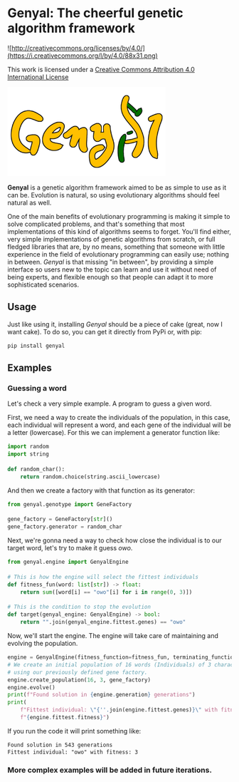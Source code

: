 # Genyal: The cheerful genetic algorithm framework

![http://creativecommons.org/licenses/by/4.0/](https://i.creativecommons.org/l/by/4.0/88x31.png)

This work is licensed under a 
[Creative Commons Attribution 4.0 International License](http://creativecommons.org/licenses/by/4.0/)

<img src="resources/genyal-logo.png" alt="logo" height="200"/>

__Genyal__ is a genetic algorithm framework aimed to be as simple to use as it can be.
Evolution is natural, so using evolutionary algorithms should feel natural as well.

One of the main benefits of evolutionary programming is making it simple to solve complicated 
problems, and that's something that most implementations of this kind of algorithms seems to forget.
You'll find either, very simple implementations of genetic algorithms from scratch, or full fledged
libraries that are, by no means, something that someone with little experience in the field of
evolutionary programming can easily use; nothing in between.
_Genyal_ is that missing "in between", by providing a simple interface so users new to the topic
can learn and use it without need of being experts, and flexible enough so that people can adapt it
to more sophisticated scenarios.

## Usage

Just like using it, installing _Genyal_ should be a piece of cake (great, now I want cake).
To do so, you can get it directly from PyPi or, with pip:

```bash
pip install genyal
```

## Examples

### Guessing a word

Let's check a very simple example.
A program to guess a given word.

First, we need a way to create the individuals of the population, in this case, each individual will
represent a word, and each gene of the individual will be a letter (lowercase).
For this we can implement a generator function like:

```python
import random
import string

def random_char():
    return random.choice(string.ascii_lowercase)
```

And then we create a factory with that function as its generator:

```python
from genyal.genotype import GeneFactory

gene_factory = GeneFactory[str]()
gene_factory.generator = random_char
```

Next, we're gonna need a way to check how close the individual is to our target word, let's try to 
make it guess _owo_.

```python
from genyal.engine import GenyalEngine

# This is how the engine will select the fittest individuals
def fitness_fun(word: list[str]) -> float:
    return sum([word[i] == "owo"[i] for i in range(0, 3)])

# This is the condition to stop the evolution
def target(genyal_engine: GenyalEngine) -> bool:
    return "".join(genyal_engine.fittest.genes) == "owo"
```

Now, we'll start the engine.
The engine will take care of maintaining and evolving the population.

```python
engine = GenyalEngine(fitness_function=fitness_fun, terminating_function=target)
# We create an initial population of 16 words (Individuals) of 3 characters (genes)
# using our previously defined gene factory.
engine.create_population(16, 3, gene_factory)
engine.evolve()
print(f"Found solution in {engine.generation} generations")
print(
    f"Fittest individual: \"{''.join(engine.fittest.genes)}\" with fitness: "
    f"{engine.fittest.fitness}")
```

If you run the code it will print something like:
```
Found solution in 543 generations
Fittest individual: "owo" with fitness: 3
```

### More complex examples will be added in future iterations.
